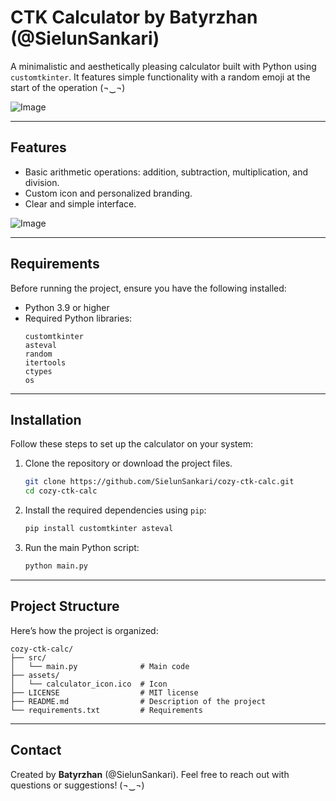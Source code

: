 # CTK Calculator by Batyrzhan (@SielunSankari)

A minimalistic and aesthetically pleasing calculator built with Python using `customtkinter`. It features simple functionality with a random emoji at the start of the operation (¬‿¬)

![Image](https://github.com/user-attachments/assets/05a6fb9e-4300-40ca-b130-73310aff5279)

---

## Features
- Basic arithmetic operations: addition, subtraction, multiplication, and division.
- Custom icon and personalized branding.
- Clear and simple interface.

![Image](https://github.com/user-attachments/assets/de0f1215-544a-4c15-a8e8-80802c0fa2d3)

---

## Requirements

Before running the project, ensure you have the following installed:

- Python 3.9 or higher
- Required Python libraries:
  ```plaintext
  customtkinter
  asteval
  random
  itertools
  ctypes
  os
  ```

---

## Installation

Follow these steps to set up the calculator on your system:

1. Clone the repository or download the project files.
   ```bash
   git clone https://github.com/SielunSankari/cozy-ctk-calc.git
   cd cozy-ctk-calc
   ```

2. Install the required dependencies using `pip`:
   ```bash
   pip install customtkinter asteval
   ```

3. Run the main Python script:
   ```bash
   python main.py
   ```

---

## Project Structure

Here’s how the project is organized:

```
cozy-ctk-calc/
├── src/
│   └── main.py              # Main code
├── assets/
│   └── calculator_icon.ico  # Icon
├── LICENSE                  # MIT license
├── README.md                # Description of the project
└── requirements.txt         # Requirements

```

---

## Contact
Created by **Batyrzhan** (@SielunSankari). Feel free to reach out with questions or suggestions! (¬‿¬)

